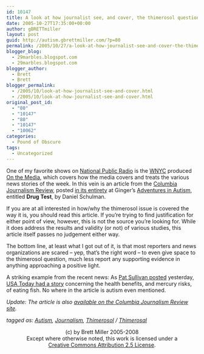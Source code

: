 ```yaml
---
id: 10147
title: A look at how journalist see, and cover, the thimerosol question
date: 2005-10-27T17:35:00+00:00
author: gBRETTmiller
layout: post
guid: http://autism.gbrettmiller.com/?p=80
permalink: /2005/10/27/a-look-at-how-journalist-see-and-cover-the-thimerosol-question/
blogger_blog:
  - 29marbles.blogspot.com
  - 29marbles.blogspot.com
blogger_author:
  - Brett
  - Brett
blogger_permalink:
  - /2005/10/look-at-how-journalist-see-and-cover.html
  - /2005/10/look-at-how-journalist-see-and-cover.html
original_post_id:
  - "80"
  - "10147"
  - "80"
  - "10147"
  - "10062"
categories:
  - Pound of Obscure
tags:
  - Uncategorized
---
```

One of my favorite shows on [National Public Radio](http://www.npr.org/) is the [WNYC](http://www.wnyc.org/) produced [On the Media](http://www.onthemedia.org/), which covers how the media covers and treats the various news stories of the week. In this vein is an article from the [Columbia Journalism Review](http://www.cjr.org/), posted [in its entirety](http://adventuresinautism.blogspot.com/2005/10/columbia-journalism-review-on.html) at Ginger&#8217;s [Adventures in Autism](http://adventuresinautism.blogspot.com/), entitled <span style="font-weight:bold;">Drug Test</span>, by Daniel Schulman. 

If you are at all interested in how/why the thimerosol issue is covered the way it is, you should read this article. If you&#8217;re trying to find justification for either point of view, however, this is not the source you&#8217;re looking for. While it does address the results and validity (or not) of various studies, this article itself passes no judgement either way.

The bottom line, at least what I got out of it, is that most reporters and news organizations are scared &#8211; yep, that&#8217;s the right word &#8211; to even give space to the thimerosol question, much less report any supporting evidence in anything approaching a positive light. 

A striking example from the recent news: As [Pat Sullivan posted](http://www.patsullivan.com/blog/2005/10/fish_and_health.html) yesterday, [USA Today had a story](http://www.usatoday.com/news/health/2005-10-25-mercury-fish_x.htm) concerning the health benefits, and mercury risks, of eating fish. No where in the article is autism even mentioned.

_Update: The article is also [available on the Columbia Journalism Review site](http://www.cjr.org/issues/2005/6/schulman.asp)._

 _tagged as: <a href="http://technorati.com/tag/autism" rel="tag">Autism</a>, <a href="http://technorati.com/tag/journalism" rel="tag">Journalism</a>, <a href="http://technorati.com/tag/thimerosol" rel="tag">Thimerosol</a> / <a href="http://technorati.com/tag/thimerosal" rel="tag">Thimerosal</a>_

<div class="blogger-post-footer">
  <p align="center">
    (c) by Brett Miller 2005-2008<br /> Except where otherwise noted, this work is licensed under a<br /> <a href="http://creativecommons.org/licenses/by/2.5/" rel="license">Creative Commons Attribution 2.5 License</a>.
  </p>
</div>